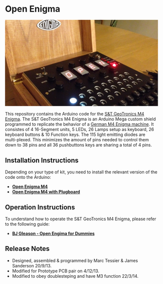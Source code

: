 # Open Enigma

[![Banner](docs/banner.jpg)](https://www.instructables.com/id/Make-your-own-Enigma-Replica/)

This repository contains the Arduino code for the [S&T GeoTronics M4 Enigma](https://www.instructables.com/id/Make-your-own-Enigma-Replica/).
The S&T GeoTronics M4 Enigma is an Arduino Mega custom shield programmed to replicate the behavior of a [German M4 Enigma machine](https://en.wikipedia.org/wiki/Enigma_machine).
It consistes of 4 16-Segment units, 5 LEDs, 26 Lamps setup as keyboard, 26 keyboard buttons & 10 Function keys. The 115 light emitting diodes are multi-plexed. This minimizes the amount of pins needed to control them down to 38 pins and all 36 pushbuttons keys are sharing a total of 4 pins.

## Installation Instructions

Depending on your type of kit, you need to install the relevant version of the code onto the Arduino:

 - **[Open Enigma M4](Open%20Enigma%20M4.ino)**
 - **[Open Enigma M4 with Plugboard](Open%20Enigma%20M4%20Plugboard.ino)**

## Operation Instructions

To understand how to operate the S&T GeoTronics M4 Enigma, please refer to the following guide:

 - **[BJ Gleason - Open Engima for Dummies](docs/BJ%20Gleason%20-%20Open%20Engima%20for%20Dummies.pdf)**

## Release Notes

 - Designed, assembled & programmed by Marc Tessier & James Sanderson 20/9/13.
 - Modified for Prototype PCB pair on 4/12/13.
 - Modified to obey doublesteping and have M3 function 22/3/14.
